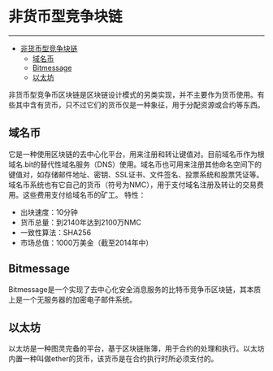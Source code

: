 <!--
 * @Author: ZhXZhao
 * @Date: 2020-02-24 21:51:22
 * @LastEditors: ZhXZhao
 * @LastEditTime: 2020-02-24 22:20:15
 * @Description: 
 -->

# 非货币型竞争块链

---

- [非货币型竞争块链](#%e9%9d%9e%e8%b4%a7%e5%b8%81%e5%9e%8b%e7%ab%9e%e4%ba%89%e5%9d%97%e9%93%be)
  - [域名币](#%e5%9f%9f%e5%90%8d%e5%b8%81)
  - [Bitmessage](#bitmessage)
  - [以太坊](#%e4%bb%a5%e5%a4%aa%e5%9d%8a)


非货币型竞争币区块链是区块链设计模式的另类实现，并不主要作为货币使用。有些其中含有货币，只不过它们的货币仅是一种象征，用于分配资源或合约等东西。

## 域名币

它是一种使用区块链的去中心化平台，用来注册和转让键值对。目前域名币作为根域名.bit的替代性域名服务（DNS）使用。域名币也可用来注册其他命名空间下的键值对，如存储邮件地址、密钥、SSL证书、文件签名、投票系统和股票凭证等。
域名币系统也有它自己的货币（符号为NMC），用于支付域名注册及转让的交易费用。这些费用支付给域名币的矿工。
特性：
- 出块速度：10分钟
- 货币总量：到2140年达到2100万NMC
- 一致性算法：SHA256
- 市场总值：1000万美金（截至2014年中）

## Bitmessage

Bitmessage是一个实现了去中心化安全消息服务的比特币竞争币区块链，其本质上是一个无服务器的加密电子邮件系统。

## 以太坊

以太坊是一种图灵完备的平台，基于区块链账簿，用于合约的处理和执行。以太坊内置一种叫做ether的货币，该货币是在合约执行时所必须支付的。

